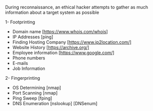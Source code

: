 During reconnaissance, an ethical hacker attempts to gather as much information about a target system as possible

1- Footprinting
- Domain name [https://www.whois.com/whois]
- IP Addresses [ping]
- Finding Hosting Company [https://www.ip2location.com/]
- Website History [https://archive.org/]
- Employee information [https://www.google.com/]
- Phone numbers
- E-mails
- Job Information

2- Fingerprinting
- OS Determining [nmap]
- Port Scanning [nmap]
- Ping Sweep [fping]
- DNS Enumeration [nslookup] [DNSenum]
